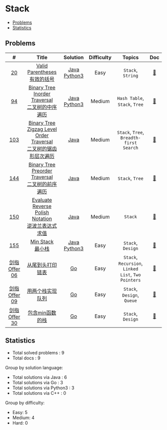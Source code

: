 <!-- omit in toc -->
# Stack

- [Problems](#problems)
- [Statistics](#statistics)

## Problems

| # | Title | Solution | Difficulty | Topics | Doc |
|:----:|:----:|:----:|:----:|:----:|:----:|
| [<span id="problem-20">20</span>](#problem-20 "#20") | [Valid Parentheses <br>有效的括号](https://leetcode-cn.com/problems/valid-parentheses/ "https://leetcode-cn.com/problems/valid-parentheses/") | [Java](../../java/src/20.%20ValidParentheses.java "java/src/20.%20ValidParentheses.java") [Python3](../../py3/20.py "py3/20.py") | Easy | `Stack`, `String` | [:page_facing_up:](../../docs/20.%20Valid%20Parentheses%20%E6%9C%89%E6%95%88%E7%9A%84%E6%8B%AC%E5%8F%B7.md "docs/20.%20Valid%20Parentheses%20%E6%9C%89%E6%95%88%E7%9A%84%E6%8B%AC%E5%8F%B7.md") |
| [<span id="problem-94">94</span>](#problem-94 "#94") | [Binary Tree Inorder Traversal <br>二叉树的中序遍历](https://leetcode-cn.com/problems/binary-tree-inorder-traversal/ "https://leetcode-cn.com/problems/binary-tree-inorder-traversal/") | [Java](../../java/src/94.%20BinaryTreeInorderTraversal.java "java/src/94.%20BinaryTreeInorderTraversal.java") [Python3](../../py3/94.py "py3/94.py") | Medium | `Hash Table`, `Stack`, `Tree` | [:page_facing_up:](../../docs/94.%20Binary%20Tree%20Inorder%20Traversal%20%E4%BA%8C%E5%8F%89%E6%A0%91%E7%9A%84%E4%B8%AD%E5%BA%8F%E9%81%8D%E5%8E%86.md "docs/94.%20Binary%20Tree%20Inorder%20Traversal%20%E4%BA%8C%E5%8F%89%E6%A0%91%E7%9A%84%E4%B8%AD%E5%BA%8F%E9%81%8D%E5%8E%86.md") |
| [<span id="problem-103">103</span>](#problem-103 "#103") | [Binary Tree Zigzag Level Order Traversal <br>二叉树的锯齿形层次遍历](https://leetcode-cn.com/problems/binary-tree-zigzag-level-order-traversal/ "https://leetcode-cn.com/problems/binary-tree-zigzag-level-order-traversal/") | [Java](../../java/src/103.%20BinaryTreeZigzagLevelOrderTraversal.java "java/src/103.%20BinaryTreeZigzagLevelOrderTraversal.java") | Medium | `Stack`, `Tree`, `Breadth-first Search` | [:page_facing_up:](../../docs/103.%20Binary%20Tree%20Zigzag%20Level%20Order%20Traversal%20%E4%BA%8C%E5%8F%89%E6%A0%91%E7%9A%84%E9%94%AF%E9%BD%BF%E5%BD%A2%E5%B1%82%E6%AC%A1%E9%81%8D%E5%8E%86.md "docs/103.%20Binary%20Tree%20Zigzag%20Level%20Order%20Traversal%20%E4%BA%8C%E5%8F%89%E6%A0%91%E7%9A%84%E9%94%AF%E9%BD%BF%E5%BD%A2%E5%B1%82%E6%AC%A1%E9%81%8D%E5%8E%86.md") |
| [<span id="problem-144">144</span>](#problem-144 "#144") | [Binary Tree Preorder Traversal <br>二叉树的前序遍历](https://leetcode-cn.com/problems/binary-tree-preorder-traversal/ "https://leetcode-cn.com/problems/binary-tree-preorder-traversal/") | [Java](../../java/src/144.%20BinaryTreePreorderTraversal.java "java/src/144.%20BinaryTreePreorderTraversal.java") | Medium | `Stack`, `Tree` | [:page_facing_up:](../../docs/144.%20Binary%20Tree%20Preorder%20Traversal%20%E4%BA%8C%E5%8F%89%E6%A0%91%E7%9A%84%E5%89%8D%E5%BA%8F%E9%81%8D%E5%8E%86.md "docs/144.%20Binary%20Tree%20Preorder%20Traversal%20%E4%BA%8C%E5%8F%89%E6%A0%91%E7%9A%84%E5%89%8D%E5%BA%8F%E9%81%8D%E5%8E%86.md") |
| [<span id="problem-150">150</span>](#problem-150 "#150") | [Evaluate Reverse Polish Notation <br>逆波兰表达式求值](https://leetcode-cn.com/problems/evaluate-reverse-polish-notation/ "https://leetcode-cn.com/problems/evaluate-reverse-polish-notation/") | [Java](../../java/src/150.%20EvaluateReversePolishNotation.java "java/src/150.%20EvaluateReversePolishNotation.java") | Medium | `Stack` | [:page_facing_up:](../../docs/150.%20Evaluate%20Reverse%20Polish%20Notation%20%E9%80%86%E6%B3%A2%E5%85%B0%E8%A1%A8%E8%BE%BE%E5%BC%8F%E6%B1%82%E5%80%BC.md "docs/150.%20Evaluate%20Reverse%20Polish%20Notation%20%E9%80%86%E6%B3%A2%E5%85%B0%E8%A1%A8%E8%BE%BE%E5%BC%8F%E6%B1%82%E5%80%BC.md") |
| [<span id="problem-155">155</span>](#problem-155 "#155") | [Min Stack <br>最小栈](https://leetcode-cn.com/problems/min-stack/ "https://leetcode-cn.com/problems/min-stack/") | [Java](../../java/src/155.%20MinStack.java "java/src/155.%20MinStack.java") [Python3](../../py3/155.py "py3/155.py") | Easy | `Stack`, `Design` | [:page_facing_up:](../../docs/155.%20Min%20Stack%20%E6%9C%80%E5%B0%8F%E6%A0%88.md "docs/155.%20Min%20Stack%20%E6%9C%80%E5%B0%8F%E6%A0%88.md") |
| [<span id="problem-剑指-Offer-06">剑指 Offer 06</span>](#problem-剑指-Offer-06 "#剑指 Offer 06") | [从尾到头打印链表](https://leetcode-cn.com/problems/cong-wei-dao-tou-da-yin-lian-biao-lcof/ "https://leetcode-cn.com/problems/cong-wei-dao-tou-da-yin-lian-biao-lcof/") |  [Go](../../go/src/%E5%89%91%E6%8C%87_Offer_06.go "go/src/%E5%89%91%E6%8C%87_Offer_06.go") | Easy | `Stack`, `Recursion`, `Linked List`, `Two Pointers` | [:page_facing_up:](../../docs/%E5%89%91%E6%8C%87%20Offer%2006.%20%E4%BB%8E%E5%B0%BE%E5%88%B0%E5%A4%B4%E6%89%93%E5%8D%B0%E9%93%BE%E8%A1%A8.md "docs/%E5%89%91%E6%8C%87%20Offer%2006.%20%E4%BB%8E%E5%B0%BE%E5%88%B0%E5%A4%B4%E6%89%93%E5%8D%B0%E9%93%BE%E8%A1%A8.md") |
| [<span id="problem-剑指-Offer-09">剑指 Offer 09</span>](#problem-剑指-Offer-09 "#剑指 Offer 09") | [用两个栈实现队列](https://leetcode-cn.com/problems/yong-liang-ge-zhan-shi-xian-dui-lie-lcof/ "https://leetcode-cn.com/problems/yong-liang-ge-zhan-shi-xian-dui-lie-lcof/") |  [Go](../../go/src/%E5%89%91%E6%8C%87_Offer_09.go "go/src/%E5%89%91%E6%8C%87_Offer_09.go") | Easy | `Stack`, `Design`, `Queue` | [:page_facing_up:](../../docs/%E5%89%91%E6%8C%87%20Offer%2009.%20%E7%94%A8%E4%B8%A4%E4%B8%AA%E6%A0%88%E5%AE%9E%E7%8E%B0%E9%98%9F%E5%88%97.md "docs/%E5%89%91%E6%8C%87%20Offer%2009.%20%E7%94%A8%E4%B8%A4%E4%B8%AA%E6%A0%88%E5%AE%9E%E7%8E%B0%E9%98%9F%E5%88%97.md") |
| [<span id="problem-剑指-Offer-30">剑指 Offer 30</span>](#problem-剑指-Offer-30 "#剑指 Offer 30") | [包含min函数的栈](https://leetcode-cn.com/problems/bao-han-minhan-shu-de-zhan-lcof/ "https://leetcode-cn.com/problems/bao-han-minhan-shu-de-zhan-lcof/") |  [Go](../../go/src/%E5%89%91%E6%8C%87_Offer_30.go "go/src/%E5%89%91%E6%8C%87_Offer_30.go") | Easy | `Stack`, `Design` | [:page_facing_up:](../../docs/%E5%89%91%E6%8C%87%20Offer%2030.%20%E5%8C%85%E5%90%ABmin%E5%87%BD%E6%95%B0%E7%9A%84%E6%A0%88.md "docs/%E5%89%91%E6%8C%87%20Offer%2030.%20%E5%8C%85%E5%90%ABmin%E5%87%BD%E6%95%B0%E7%9A%84%E6%A0%88.md") |


## Statistics

- Total solved problems : 9
- Total docs : 9

Group by solution language:
- Total solutions via Java : 6
- Total solutions via Go : 3
- Total solutions via Python3 : 3
- Total solutions via C++ : 0

Group by difficulty:
- Easy: 5
- Medium: 4
- Hard: 0